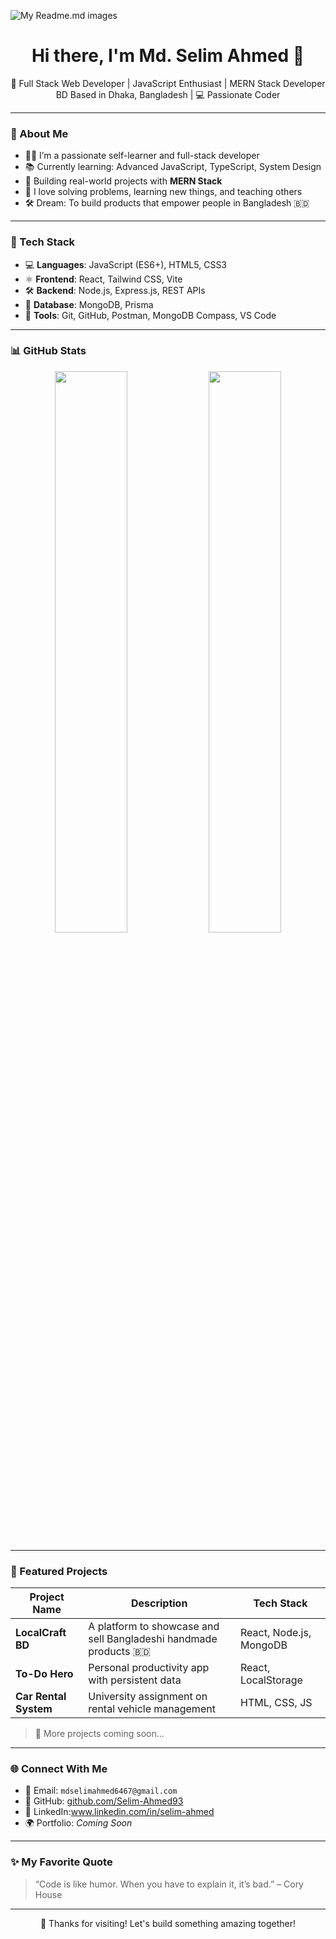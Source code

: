                                                                          
                                                                         
![My Readme.md images](https://camo.githubusercontent.com/85add4a9633786947f86fe4e86eb5aca6b190ff47345434755a0d98f488fefa7/68747470733a2f2f646576656c6f706572732e67697068792e636f6d2f6272616e63682f6d61737465722f7374617469632f6170692d35313264333663303936363236383237313731303861333862626235633537642e676966)


<h1 align="center">Hi there, I'm Md. Selim Ahmed 👋</h1>
<p align="center">
  🚀 Full Stack Web Developer | JavaScript Enthusiast | MERN Stack Developer <br />
 BD Based in Dhaka, Bangladesh | 💻 Passionate Coder
</p>

---

### 💫 About Me

- 👨‍💻 I’m a passionate self-learner and full-stack developer
- 📚 Currently learning: Advanced JavaScript, TypeScript, System Design
- 🔭 Building real-world projects with **MERN Stack**
- 🧠 I love solving problems, learning new things, and teaching others
- 🛠️ Dream: To build products that empower people in Bangladesh 🇧🇩

---

### 💼 Tech Stack

- 💻 **Languages**: JavaScript (ES6+), HTML5, CSS3
- ⚛️ **Frontend**: React, Tailwind CSS, Vite
- 🛠️ **Backend**: Node.js, Express.js, REST APIs
- 🧩 **Database**: MongoDB, Prisma
- 🧪 **Tools**: Git, GitHub, Postman, MongoDB Compass, VS Code

---

### 📊 GitHub Stats

<p align="center">
  <img src="https://github-readme-stats.vercel.app/api?username=Selim-Ahmed93&show_icons=true&theme=tokyonight" width="48%" />
  <img src="https://github-readme-streak-stats.herokuapp.com/?user=Selim-Ahmed93&theme=tokyonight" width="48%" />
</p>


---

### 📂 Featured Projects

| Project Name | Description | Tech Stack |
|--------------|-------------|------------|
| **LocalCraft BD** | A platform to showcase and sell Bangladeshi handmade products 🇧🇩 | React, Node.js, MongoDB |
| **To-Do Hero** | Personal productivity app with persistent data | React, LocalStorage |
| **Car Rental System** | University assignment on rental vehicle management | HTML, CSS, JS |

> 🔗 More projects coming soon…

---

### 🌐 Connect With Me

- 📧 Email: `mdselimahmed6467@gmail.com`
- 🔗 GitHub: [github.com/Selim-Ahmed93](https://github.com/Selim-Ahmed93)
- 💬 LinkedIn:www.linkedin.com/in/selim-ahmed
- 🌍 Portfolio: *Coming Soon*

---

### ✨ My Favorite Quote

> “Code is like humor. When you have to explain it, it’s bad.” – Cory House

---

<p align="center">💖 Thanks for visiting! Let's build something amazing together!</p>
